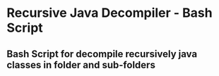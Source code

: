 # Recursive Java Decompiler - Bash Script
## Bash Script for decompile recursively java classes in folder and sub-folders

